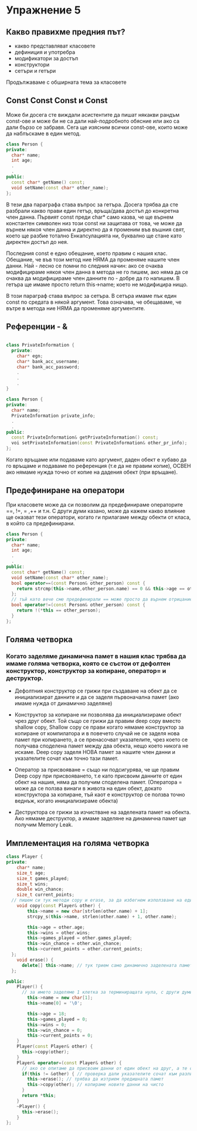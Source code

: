 # Упражнение 5

## Какво правихме предния път?
- какво представляват класовете
- дефиниция и употребра
- модификатори за достъп
- конструктори
- сетъри и гетъри

Продължаваме с обширната тема за класовете

## Const Const Const и Const 
Може би досега сте виждали асистентите да пишат някакви рандъм const-ове и може би не са дали най-подробното обясние или ако са дали бързо се забравя. Сега ще изясним всички const-ове, които може да наблъскаме в един метод.

```c++
class Person {
private:
  char* name;
  int age;
  .
  .
public:
  const char* getName() const;
  void setName(const char* other_name);
};
```

В тези два параграфа става въпрос за гетъра.
Досега трябва да сте разбрали какво прави един гетър, връща/дава достъп до конкретна член данна. Първият const преди char* само казва, че ще върнем константен символен низ този const ни защитава от това, че може да върнем някоя член данна и директно да я променим във въшния свят, което ще разбие тотално Енкапсулацията ни, буквално ще стане като директен достъп до нея. 

Последния const е едно обещание, което правим с нашия клас. Обещание, че във този метод ние НЯМА да променяме нашите член данни. Най - лесно се помни по следния начин: ако се очаква модифицираме някоя член данна в метода не го пишем, ако няма да се очаква да модифицираме член данните по - добре да го напишем. В гетъра ще имаме просто return this->name; което не модифицира нищо.

В този параграф става въпрос за сетъра.
В сетъра имаме пък един const по средата в някой аргумент. Това означава, че обещаваме, че вътре в метода ние НЯМА да променяме аргументите.

## Референции - &

```c++

class PrivateInformation {
  private:
    char* egn;
    char* bank_acc_username;
    char* bank_acc_password;
    .
    .
    .
}

class Person {
private:
  char* name;
  PrivateInformation private_info;
  .
  .
public:
  const PrivateInformation& getPrivateInformation() const;
  voi setPrivateInformation(const PrivateInformation& other_pr_info);
};
```

Когато връщаме или подаваме като аргумент, даден обект е хубаво да го връщаме и подаваме по референция (т.е да не правим копие), ОСВЕН ако нямаме нужда точно от копие на дадения обект (при връщане).


## Предефиниране на оператори
При класовете може да си позволим да предефинираме операторите ==, !=, = ,++ и т.н. С други думи казано, може да кажем какво влияние ще оказват тези оператори, когато ги прилагаме между обекти от класа, в който са предефинирани.

```c++
class Person {
private:
  char* name;
  int age;
  .
  .
public:
  const char* getName() const;
  void setName(const char* other_name);
  bool operator==(const Person& other_person) const {
    return strcmp(this->name,other_person.name) == 0 && this->age == other_person.age;
  };
  // тъй като вече сме предефинирали == може просто да върнем отрицанието му за != 
  bool operator!=(const Person& other_person) const {
    return !(*this == other_person); 
  }
};
```

## Голяма четворка 
### Когато заделяме динамична памет в нашия клас трябва да имаме голяма четворка, която се състои от дефолтен конструктор, конструктор за копиране, оператор= и деструктор. 
- Дефолтния конструктор се грижи при създаване на обект да се инициализират данните и да се заделя първоначална памет (ако имаме нужда от динамично заделяне)

- Конструктор за копиране ни позволява да инициализираме обект чрез друг обект.
Той също се грижи да правим deep copy вместо shallow copy, Shallow copy се прави когато нямаме конструктор за копиране от компилатора и в повечето случай не се заделя нова памет при копирането, а се пренасочват указателите, чрез което се получава споделена памет между два обекта, нещо което никога не искаме. Deep copy заделя НОВА памет за нашите член данни и указателите сочат към точно тази памет.

- Оператор за присвояване = също ни подсигурява, че ще правим Deep copy при присвояването, т.е като присвоим данните от един обект на нашия, няма да получим споделена памет. (Оператора = може да се ползва винаги в живота на един обект, докато конструктора за копиране, тъй каот е конструктор се ползва точно веднъж, когато инициализираме обекта)

- Деструктора се грижи за изчистване на заделената памет на обекта. Ако нямаме деструктор, а имаме заделяне на динамична памет ще получим Memory Leak. 

## Имплементация на голяма четворка
``` c++
class Player {
private:
	char* name;
	size_t age;
	size_t games_played;
	size_t wins;
	double win_chance;
	size_t current_points;
  // пишем си тук методи copy и erase, за да избегнем използване на един и същ код на няколко места.
	void copy(const Player& other) {
    	this->name = new char[strlen(other.name) + 1];
	    strcpy_s(this->name, strlen(other.name) + 1, other.name);

	    this->age = other.age;
	    this->wins = other.wins;
	    this->games_played = other.games_played;
	    this->win_chance = other.win_chance;
	    this->current_points = other.current_points;
  };
	void erase() {
      delete[] this->name; // тук трием само динамично заделената памет
  };

public:
    Player() {
      // за името заделяме 1 клетка за терминиращата нула, с други думи при инициализиция без данни ще имаме играч с име "".
        this->name = new char[1]; 
	    this->name[0] = '\0';

	    this->age = 18;
  	    this->games_played = 0;
	    this->wins = 0;
	    this->win_chance = 0;
	    this->current_points = 0;
    }
    Player(const Player& other) {
      this->copy(other);
    }
    Player& operator=(const Player& other) {
      // ако се опитаме да присвоим данни от един обект на друг, а те са един и същи обект ще получим грешка без тази проверка.
      if(this != &other) { // проверка дали указателите сочат към различни места
        this->erase(); // трябва да изтрием предишната памет
        this->copy(other); // копираме новите данни на чисто
      }
      return *this;
    }
    ~Player() {
      this->erase();
    }
};
```